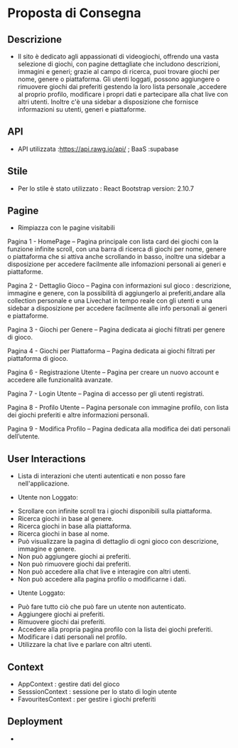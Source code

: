 # Proposta di Consegna

## Descrizione

 * Il sito è dedicato agli appassionati di videogiochi, offrendo una vasta selezione di giochi, con pagine dettagliate che includono descrizioni, immagini e generi; 
   grazie al campo di ricerca, puoi trovare giochi per nome, genere o piattaforma. 
 Gli utenti loggati, possono aggiungere o rimuovere giochi dai preferiti gestendo la loro lista personale ,accedere al proprio profilo, modificare i propri dati e partecipare alla chat live con altri utenti. Inoltre c'è una sidebar a disposizione che fornisce informazioni su utenti, generi e piattaforme.

## API

* API utilizzata :https://api.rawg.io/api/  ;    BaaS :supabase

## Stile

* Per lo stile è stato utilizzato : React Bootstrap version: 2.10.7

## Pagine

* Rimpiazza con le pagine visitabili

Pagina 1 - HomePage – Pagina principale con lista card dei giochi con la funzione infinite scroll, con una barra di ricerca di giochi per nome, genere o piattaforma che si attiva anche scrollando in basso, inoltre una sidebar a disposizione per accedere facilmente alle infomazioni personali ai generi e piattaforme.

Pagina 2 - Dettaglio Gioco – Pagina con informazioni sul gioco : descrizione, immagine e genere, con la possibilità di aggiungerlo ai preferiti,andare alla collection personale e una Livechat in tempo reale con gli utenti e una sidebar a disposizione per accedere facilmente alle info personali ai generi e piattaforme.

Pagina 3 - Giochi per Genere – Pagina dedicata ai giochi filtrati per genere di gioco.

Pagina 4 - Giochi per Piattaforma – Pagina dedicata ai giochi filtrati per piattaforma di gioco.

Pagina 6 - Registrazione Utente – Pagina per creare un nuovo account e accedere alle funzionalità avanzate.

Pagina 7 - Login Utente – Pagina di accesso per gli utenti registrati.

Pagina 8 - Profilo Utente – Pagina personale con immagine profilo, con lista dei giochi preferiti e altre informazioni personali.

Pagina 9 - Modifica Profilo – Pagina dedicata alla modifica dei dati personali dell’utente.

## User Interactions

* Lista di interazioni che utenti autenticati e non posso fare nell'applicazione.

* Utente non Loggato:

 - Scrollare con infinite scroll tra i giochi disponibili sulla piattaforma.
 - Ricerca giochi in base al genere.
 - Ricerca giochi in base alla piattaforma.
 - Ricerca giochi in base al nome.
 - Può visualizzare la pagina di dettaglio di ogni gioco con descrizione, immagine e genere.
 - Non può aggiungere giochi ai preferiti.
 - Non può rimuovere giochi dai preferiti.
 - Non può accedere alla chat live e interagire con altri utenti.
 - Non può accedere alla pagina profilo o modificarne i dati.

* Utente Loggato:

 - Può fare tutto ciò che può fare un utente non autenticato.
 - Aggiungere giochi ai preferiti.
 - Rimuovere giochi dai preferiti.
 - Accedere alla propria pagina profilo con la lista dei giochi preferiti.
 - Modificare i dati personali nel profilo.
 - Utilizzare la chat live e parlare con altri utenti.

## Context

* AppContext : gestire dati del gioco
* SesssionContext : sessione per lo stato di login utente
* FavouritesContext :  per gestire i giochi preferiti

## Deployment

* 